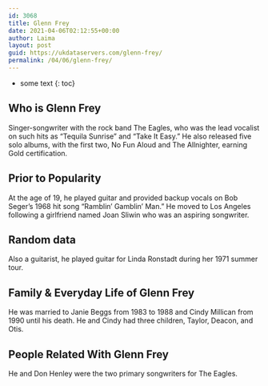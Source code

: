 ```yaml
---
id: 3068
title: Glenn Frey
date: 2021-04-06T02:12:55+00:00
author: Laima
layout: post
guid: https://ukdataservers.com/glenn-frey/
permalink: /04/06/glenn-frey/
---
```


* some text
{: toc}


## Who is Glenn Frey
                  
                  
                  
Singer-songwriter with the rock band The Eagles, who was the lead vocalist on such hits as &#8220;Tequila Sunrise&#8221; and &#8220;Take It Easy.&#8221; He also released five solo albums, with the first two, No Fun Aloud and The Allnighter, earning Gold certification.
                  
              
            
              
            
                
                
                
## Prior to Popularity
                  
                  
                  
At the age of 19, he played guitar and provided backup vocals on Bob Seger&#8217;s 1968 hit song &#8220;Ramblin&#8217; Gamblin&#8217; Man.&#8221; He moved to Los Angeles following a girlfriend named Joan Sliwin who was an aspiring songwriter.
                  
              
            
              
            
                
                
                
## Random data
                  
                  
                  
Also a guitarist, he played guitar for Linda Ronstadt during her 1971 summer tour.
                  
              
            
              
            
                
                
                
## Family & Everyday Life of Glenn Frey
                  
                  
                  
He was married to Janie Beggs from 1983 to 1988 and Cindy Millican from 1990 until his death. He and Cindy had three children, Taylor, Deacon, and Otis.
                  
              
            
              
            
                
                
                
## People Related With Glenn Frey
                  
                  
                  
He and Don Henley were the two primary songwriters for The Eagles.
                  
              
            
              
            
                
              
            
              
              
            
            
              
            
          
          
          